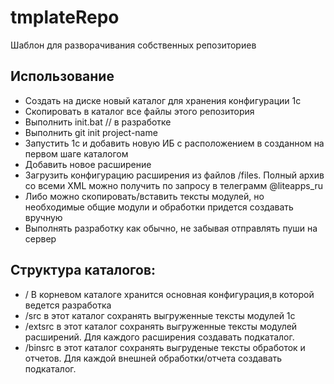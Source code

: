 # tmplateRepo

Шаблон для разворачивания собственных репозиториев

## Использование

* Создать на диске новый каталог для хранения конфигурации 1с
* Скопировать в каталог все файлы этого репозитория
* Выполнить init.bat // в разработке
* Выполнить git init project-name
* Запустить 1с и добавить новую ИБ с расположением в созданном на первом шаге каталогом
* Добавить новое расширение
* Загрузить конфигурацию расширения из файлов /files. Полный архив со всеми XML можно получить по запросу в телеграмм @liteapps_ru
* Либо можно скопировать/вставить тексты модулей, но необходимые общие модули и обработки придется создавать вручную
* Выполнять разработку как обычно, не забывая отправлять пуши на сервер

## Структура каталогов:

* / В корневом каталоге хранится основная конфигурация,в которой ведется разработка
* /src в этот каталог сохранять выгруженные тексты модулей 1с
* /extsrc в этот каталог сохранять выгруженные тексты модулей расширений. Для каждого расширения создавать подкаталог.
* /binsrc в этот каталог сохранять выгруденые тексты обработок и отчетов. Для каждой внешней обработки/отчета создавать подкаталог.